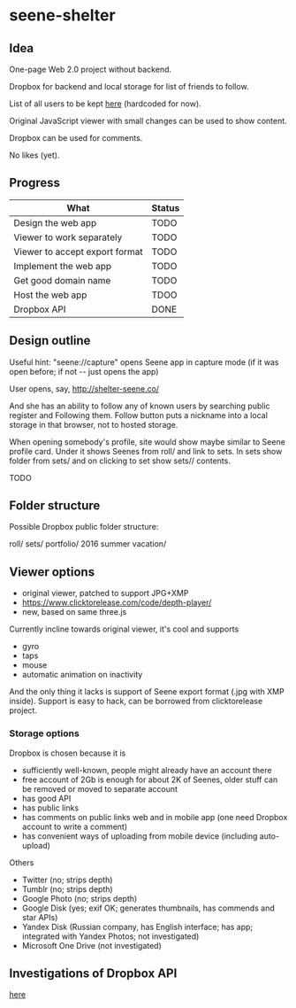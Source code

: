 # seene-shelter

## Idea

One-page Web 2.0 project without backend.

Dropbox for backend and local storage for list of friends to follow.

List of all users to be kept [here](users.txt) (hardcoded for now).

Original JavaScript viewer with small changes can be used to show content.

Dropbox can be used for comments. 

No likes (yet).

## Progress

| What                           | Status  |
| -------------------------------|---------|
| Design the web app             | TODO    |
| Viewer to work separately      | TODO    |
| Viewer to accept export format | TODO    |
| Implement the web app          | TODO    |
| Get good domain name           | TODO    |
| Host the web app               | TDOO    |
| Dropbox API                    | DONE    |

## Design outline

Useful hint: "seene://capture" opens Seene app in capture mode (if it was open before; if not -- just opens the app)

User opens, say, 
http://shelter-seene.co/

And she has an ability to follow any of known users by searching public register and Following them.
Follow button puts a nickname into a local storage in that browser, not to hosted storage.

When opening somebody's profile, site would show maybe similar to Seene profile card.
Under it shows Seenes from roll/ and link to sets.
In sets show folder from sets/ and on clicking to set show sets/<set>/ contents.

TODO

## Folder structure

Possible Dropbox public folder structure:

 roll/
 sets/
   portfolio/
   2016 summer vacation/

## Viewer options

* original viewer, patched to support JPG+XMP
* https://www.clicktorelease.com/code/depth-player/
* new, based on same three.js

Currently incline towards original viewer, it's cool and supports
* gyro
* taps
* mouse 
* automatic animation on inactivity

And the only thing it lacks is support of Seene export format (.jpg with XMP inside).
Support is easy to hack, can be borrowed from clicktorelease project.

### Storage options

Dropbox is chosen because it is 
* sufficiently well-known, people might already have an account there
* free account of 2Gb is enough for about 2K of Seenes, older stuff can be removed or moved to separate account
* has good API
* has public links
* has comments on public links web and in mobile app (one need Dropbox account to write a comment)
* has convenient ways of uploading from mobile device (including auto-upload)

Others
* Twitter (no; strips depth)
* Tumblr (no; strips depth)
* Google Photo (no; strips depth)
* Google Disk (yes; exif OK; generates thumbnails, has commends and star APIs)
* Yandex Disk (Russian company, has English interface; has app; integrated with Yandex Photos; not investigated)
* Microsoft One Drive (not investigated)

## Investigations of Dropbox API

[here](dropbox.md)
